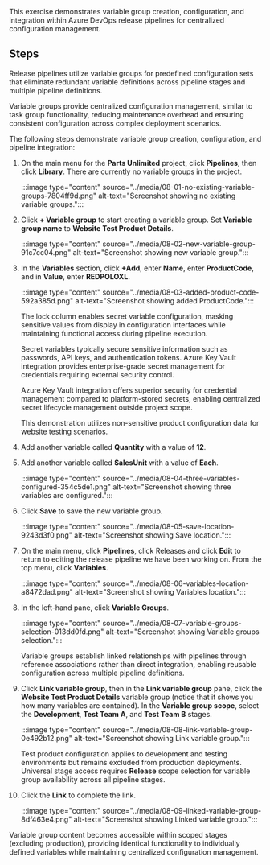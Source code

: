 This exercise demonstrates variable group creation, configuration, and integration within Azure DevOps release pipelines for centralized configuration management.

## Steps

Release pipelines utilize variable groups for predefined configuration sets that eliminate redundant variable definitions across pipeline stages and multiple pipeline definitions.

Variable groups provide centralized configuration management, similar to task group functionality, reducing maintenance overhead and ensuring consistent configuration across complex deployment scenarios.

The following steps demonstrate variable group creation, configuration, and pipeline integration:

1. On the main menu for the **Parts Unlimited** project, click **Pipelines**, then click **Library**. There are currently no variable groups in the project.

   :::image type="content" source="../media/08-01-no-existing-variable-groups-7804ff9d.png" alt-text="Screenshot showing no existing variable groups.":::

2. Click **+ Variable group** to start creating a variable group. Set **Variable group name** to **Website Test Product Details**.

   :::image type="content" source="../media/08-02-new-variable-group-91c7cc04.png" alt-text="Screenshot showing new variable group.":::

3. In the **Variables** section, click **+Add**, enter **Name**, enter **ProductCode**, and in **Value**, enter **REDPOLOXL**.

   :::image type="content" source="../media/08-03-added-product-code-592a385d.png" alt-text="Screenshot showing added ProductCode.":::

   The lock column enables secret variable configuration, masking sensitive values from display in configuration interfaces while maintaining functional access during pipeline execution.

   Secret variables typically secure sensitive information such as passwords, API keys, and authentication tokens. Azure Key Vault integration provides enterprise-grade secret management for credentials requiring external security control.

   Azure Key Vault integration offers superior security for credential management compared to platform-stored secrets, enabling centralized secret lifecycle management outside project scope.

   This demonstration utilizes non-sensitive product configuration data for website testing scenarios.

4. Add another variable called **Quantity** with a value of **12**.
5. Add another variable called **SalesUnit** with a value of **Each**.

   :::image type="content" source="../media/08-04-three-variables-configured-354c5de1.png" alt-text="Screenshot showing three variables are configured.":::

6. Click **Save** to save the new variable group.

   :::image type="content" source="../media/08-05-save-location-9243d3f0.png" alt-text="Screenshot showing Save location.":::

7. On the main menu, click **Pipelines**, click Releases and click **Edit** to return to editing the release pipeline we have been working on. From the top menu, click **Variables**.

   :::image type="content" source="../media/08-06-variables-location-a8472dad.png" alt-text="Screenshot showing Variables location.":::

8. In the left-hand pane, click **Variable Groups**.

   :::image type="content" source="../media/08-07-variable-groups-selection-013dd0fd.png" alt-text="Screenshot showing Variable groups selection.":::

   Variable groups establish linked relationships with pipelines through reference associations rather than direct integration, enabling reusable configuration across multiple pipeline definitions.

9. Click **Link variable group**, then in the **Link variable group** pane, click the **Website Test Product Details** variable group (notice that it shows you how many variables are contained). In the **Variable group scope**, select the **Development**, **Test Team A**, and **Test Team B** stages.

   :::image type="content" source="../media/08-08-link-variable-group-0e492b12.png" alt-text="Screenshot showing Link variable group.":::

   Test product configuration applies to development and testing environments but remains excluded from production deployments. Universal stage access requires **Release** scope selection for variable group availability across all pipeline stages.

10. Click the **Link** to complete the link.

    :::image type="content" source="../media/08-09-linked-variable-group-8df463e4.png" alt-text="Screenshot showing Linked variable group.":::

Variable group content becomes accessible within scoped stages (excluding production), providing identical functionality to individually defined variables while maintaining centralized configuration management.
